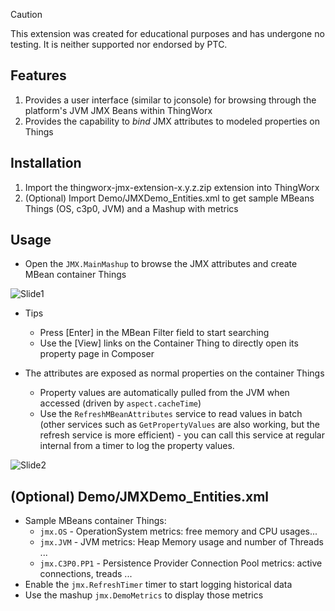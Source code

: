 > [!CAUTION]
> This extension was created for educational purposes and has undergone no testing. It is neither supported nor endorsed by PTC.

## Features

1. Provides a user interface (similar to jconsole) for browsing through the platform's JVM JMX Beans within ThingWorx
2. Provides the capability to _bind_ JMX attributes to modeled properties on Things

## Installation

1. Import the thingworx-jmx-extension-x.y.z.zip extension into ThingWorx
2. (Optional) Import Demo/JMXDemo_Entities.xml to get sample MBeans Things (OS, c3p0, JVM) and a Mashup with metrics

## Usage

- Open the `JMX.MainMashup` to browse the JMX attributes and create MBean container Things

![Slide1](https://github.com/dattodroid/thingworx-jmx-extension/assets/159778604/c086c9f4-ef3e-4018-8296-5cdbf49cd202)

- Tips
  - Press [Enter] in the MBean Filter field to start searching
  - Use the [View] links on the Container Thing to directly open its property page in Composer

- The attributes are exposed as normal properties on the container Things
  - Property values are automatically pulled from the JVM when accessed (driven by `aspect.cacheTime`)
  - Use the `RefreshMBeanAttributes` service to read values in batch (other services such as `GetPropertyValues` are also working, but the refresh service is more efficient) - you can call this service at regular internal from a timer to log the property values.

![Slide2](https://github.com/dattodroid/thingworx-jmx-extension/assets/159778604/56200a48-8755-452c-b1bf-0716dcaf6232)

## (Optional) Demo/JMXDemo_Entities.xml

- Sample MBeans container Things:
  - `jmx.OS` - OperationSystem metrics: free memory and CPU usages...
  - `jmx.JVM` - JVM metrics: Heap Memory usage and number of Threads ...
  - `jmx.C3P0.PP1` - Persistence Provider Connection Pool metrics: active connections, treads ...
- Enable the `jmx.RefreshTimer` timer to start logging historical data
- Use the mashup `jmx.DemoMetrics` to display those metrics


